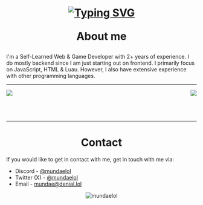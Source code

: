 <h1 align="center">
  
  [![Typing SVG](https://readme-typing-svg.herokuapp.com?font=Fira+Code&size=30&pause=1000&color=FFFFFF&random=false&width=435&lines=Hi+%F0%9F%91%8B%2C+I'm+mundae)](https://git.io/typing-svg)

  About me
</h1>
I'm a Self-Learned Web & Game Developer with 2+ years of experience. I do mostly backend since I am just starting out on frontend. I primarily focus on JavaScript, HTML & Luau. However, I also have extensive experience with other programming languages.

<div>
  <hr/>
  <a><img align="left" src="https://skillicons.dev/icons?i=robloxstudio,lua,js,nodejs,express,firebase,react,nextjs,tailwind,html,css,vscode&perline=6&theme=dark"/></a>
  <a><img align="right" src="https://spotify-github-profile.vercel.app/api/view?uid=fwytoto8u2m4dtx88mq8gfic0&cover_image=true&theme=natemoo-re&show_offline=true&background_color=121212&interchange=true&bar_color=0091ff&bar_color_cover=false"/></a>
</div>

<br/>
<br/>
<br/>
<br/>
<hr/>

<h1 align="center">
  Contact
</h1>

If you would like to get in contact with me, get in touch with me via:
- Discord - <a href="https://discord.com/users/1115412247779475537">@mundaelol</a> 
- Twitter (X) - <a href="https://x.com/mundaelol">@mundaelol</a> 
- Email - <a href="mailto:mundae@denial.lol">mundae@denial.lol</a>

<p align="center"> <img src="https://komarev.com/ghpvc/?username=mundaelol&label=Profile%20views&color=0e75b6&style=flat" alt="mundaelol" /></p>
